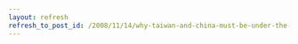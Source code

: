 ```yaml
---
layout: refresh
refresh_to_post_id: /2008/11/14/why-taiwan-and-china-must-be-under-the-same-legal-authority
---
```

